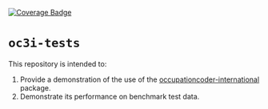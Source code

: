 [![Coverage Badge](https://github.com/jeroenminderman/oc3i-tests/actions/workflows/coverage.yml/badge.svg)](https://github.com/jeroenminderman/oc3i-tests/actions/workflows/coverage.yml)

# `oc3i-tests`

This repository is intended to:
1. Provide a demonstration of the use of the [occupationcoder-international](https://github.com/datasciencecampus/occupationcoder-international) package.
2. Demonstrate its performance on benchmark test data.
